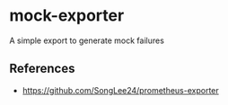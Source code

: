 # mock-exporter

A simple export to generate mock failures

## References
- https://github.com/SongLee24/prometheus-exporter
